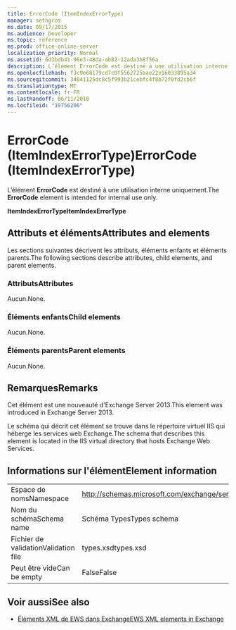 ```yaml
---
title: ErrorCode (ItemIndexErrorType)
manager: sethgros
ms.date: 09/17/2015
ms.audience: Developer
ms.topic: reference
ms.prod: office-online-server
localization_priority: Normal
ms.assetid: 6d3bdb41-96e3-48da-ab82-12ada3b8f56a
description: L’élément ErrorCode est destiné à une utilisation interne uniquement.
ms.openlocfilehash: f3c9e68179cd7c0f5562725aae22e16033895a34
ms.sourcegitcommit: 34041125dc8c5f993b21cebfc4f8b72f0fd2cb6f
ms.translationtype: MT
ms.contentlocale: fr-FR
ms.lasthandoff: 06/11/2018
ms.locfileid: "19756206"
---
```

# <a name="errorcode-itemindexerrortype"></a><span data-ttu-id="a1484-103">ErrorCode (ItemIndexErrorType)</span><span class="sxs-lookup"><span data-stu-id="a1484-103">ErrorCode (ItemIndexErrorType)</span></span>

<span data-ttu-id="a1484-104">L’élément **ErrorCode** est destiné à une utilisation interne uniquement.</span><span class="sxs-lookup"><span data-stu-id="a1484-104">The **ErrorCode** element is intended for internal use only.</span></span> 

<span data-ttu-id="a1484-105">**ItemIndexErrorType**</span><span class="sxs-lookup"><span data-stu-id="a1484-105">**ItemIndexErrorType**</span></span>

## <a name="attributes-and-elements"></a><span data-ttu-id="a1484-106">Attributs et éléments</span><span class="sxs-lookup"><span data-stu-id="a1484-106">Attributes and elements</span></span>

<span data-ttu-id="a1484-107">Les sections suivantes décrivent les attributs, éléments enfants et éléments parents.</span><span class="sxs-lookup"><span data-stu-id="a1484-107">The following sections describe attributes, child elements, and parent elements.</span></span>
  
### <a name="attributes"></a><span data-ttu-id="a1484-108">Attributs</span><span class="sxs-lookup"><span data-stu-id="a1484-108">Attributes</span></span>

<span data-ttu-id="a1484-109">Aucun.</span><span class="sxs-lookup"><span data-stu-id="a1484-109">None.</span></span>
  
### <a name="child-elements"></a><span data-ttu-id="a1484-110">Éléments enfants</span><span class="sxs-lookup"><span data-stu-id="a1484-110">Child elements</span></span>

<span data-ttu-id="a1484-111">Aucun.</span><span class="sxs-lookup"><span data-stu-id="a1484-111">None.</span></span>
  
### <a name="parent-elements"></a><span data-ttu-id="a1484-112">Éléments parents</span><span class="sxs-lookup"><span data-stu-id="a1484-112">Parent elements</span></span>

<span data-ttu-id="a1484-113">Aucun.</span><span class="sxs-lookup"><span data-stu-id="a1484-113">None.</span></span>
  
## <a name="remarks"></a><span data-ttu-id="a1484-114">Remarques</span><span class="sxs-lookup"><span data-stu-id="a1484-114">Remarks</span></span>

<span data-ttu-id="a1484-115">Cet élément est une nouveauté d'Exchange Server 2013.</span><span class="sxs-lookup"><span data-stu-id="a1484-115">This element was introduced in Exchange Server 2013.</span></span>
  
<span data-ttu-id="a1484-116">Le schéma qui décrit cet élément se trouve dans le répertoire virtuel IIS qui héberge les services web Exchange.</span><span class="sxs-lookup"><span data-stu-id="a1484-116">The schema that describes this element is located in the IIS virtual directory that hosts Exchange Web Services.</span></span>
  
## <a name="element-information"></a><span data-ttu-id="a1484-117">Informations sur l'élément</span><span class="sxs-lookup"><span data-stu-id="a1484-117">Element information</span></span>

|||
|:-----|:-----|
|<span data-ttu-id="a1484-118">Espace de noms</span><span class="sxs-lookup"><span data-stu-id="a1484-118">Namespace</span></span>  <br/> |http://schemas.microsoft.com/exchange/services/2006/types  <br/> |
|<span data-ttu-id="a1484-119">Nom du schéma</span><span class="sxs-lookup"><span data-stu-id="a1484-119">Schema name</span></span>  <br/> |<span data-ttu-id="a1484-120">Schéma Types</span><span class="sxs-lookup"><span data-stu-id="a1484-120">Types schema</span></span>  <br/> |
|<span data-ttu-id="a1484-121">Fichier de validation</span><span class="sxs-lookup"><span data-stu-id="a1484-121">Validation file</span></span>  <br/> |<span data-ttu-id="a1484-122">types.xsd</span><span class="sxs-lookup"><span data-stu-id="a1484-122">types.xsd</span></span>  <br/> |
|<span data-ttu-id="a1484-123">Peut être vide</span><span class="sxs-lookup"><span data-stu-id="a1484-123">Can be empty</span></span>  <br/> |<span data-ttu-id="a1484-124">False</span><span class="sxs-lookup"><span data-stu-id="a1484-124">False</span></span>  <br/> |
   
## <a name="see-also"></a><span data-ttu-id="a1484-125">Voir aussi</span><span class="sxs-lookup"><span data-stu-id="a1484-125">See also</span></span>

- [<span data-ttu-id="a1484-126">Éléments XML de EWS dans Exchange</span><span class="sxs-lookup"><span data-stu-id="a1484-126">EWS XML elements in Exchange</span></span>](ews-xml-elements-in-exchange.md)


